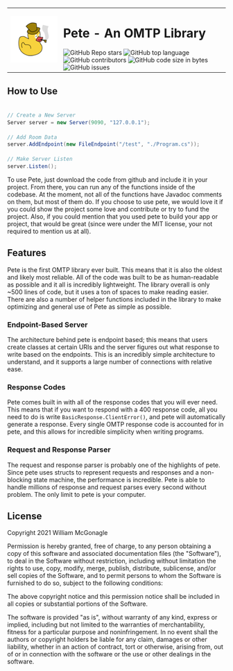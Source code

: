 <table>
    <td>
        <img src="./.github/resources/logo.svg">
    </td>
    <td>
        <h1>Pete - An OMTP Library</h1>
        <img alt="GitHub Repo stars" src="https://img.shields.io/github/stars/william-mcgonagle/pete?style=flat">
        <img alt="GitHub top language" src="https://img.shields.io/github/languages/top/william-mcgonagle/pete">
        <img alt="GitHub contributors" src="https://img.shields.io/github/contributors/william-mcgonagle/pete">
        <img alt="GitHub code size in bytes" src="https://img.shields.io/github/languages/code-size/william-mcgonagle/pete">
        <img alt="GitHub issues" src="https://img.shields.io/github/issues/william-mcgonagle/pete">
    </td>
</table>

## How to Use

```csharp

// Create a New Server
Server server = new Server(9090, "127.0.0.1");

// Add Room Data
server.AddEndpoint(new FileEndpoint("/test", "./Program.cs"));

// Make Server Listen
server.Listen();

```

To use Pete, just download the code from github and include it in your project. From there, you can run any of the functions inside of the codebase. At the moment, not all of the functions have Javadoc comments on them, but most of them do. If you choose to use pete, we would love it if you could show the project some love and contribute or try to fund the project. Also, if you could mention that you used pete to build your app or project, that would be great (since were under the MIT license, your not required to mention us at all).

## Features

Pete is the first OMTP library ever built. This means that it is also the oldest and likely most reliable. All of the code was built to be as human-readable as possible and it all is incredibly lightweight. The library overall is only ~500 lines of code, but it uses a ton of spaces to make reading easier. There are also a number of helper functions included in the library to make optimizing and general use of Pete as simple as possible.

### Endpoint-Based Server

The architecture behind pete is endpoint based; this means that users create classes at certain URIs and the server figures out what response to write based on the endpoints. This is an incredibly simple architecture to understand, and it supports a large number of connections with relative ease.

### Response Codes

Pete comes built in with all of the response codes that you will ever need. This means that if you want to respond with a 400 response code, all you need to do is write `BasicResponse.ClientError()`, and pete will automatically generate a response. Every single OMTP response code is accounted for in pete, and this allows for incredible simplicity when writing programs.

### Request and Response Parser

The request and response parser is probably one of the highlights of pete. Since pete uses structs to represent requests and responses and a non-blocking state machine, the performance is incredible. Pete is able to handle millions of response and request parses every second without problem. The only limit to pete is your computer.

## License

Copyright 2021 William McGonagle

Permission is hereby granted, free of charge, to any person obtaining a copy of this software and associated documentation files (the "Software"), to deal in the Software without restriction, including without limitation the rights to use, copy, modify, merge, publish, distribute, sublicense, and/or sell copies of the Software, and to permit persons to whom the Software is furnished to do so, subject to the following conditions:

The above copyright notice and this permission notice shall be included in all copies or substantial portions of the Software.

The software is provided "as is", without warranty of any kind, express or implied, including but not limited to the warranties of merchantability, fitness for a particular purpose and noninfringement. In no event shall the authors or copyright holders be liable for any claim, damages or other liability, whether in an action of contract, tort or otherwise, arising from, out of or in connection with the software or the use or other dealings in the software.
